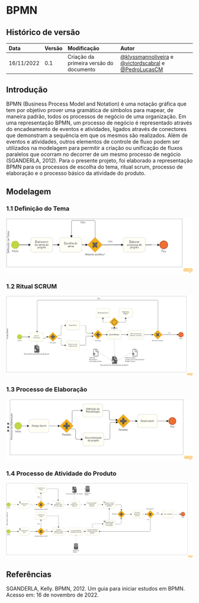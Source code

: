 # BPMN

## Histórico de versão

| Data       | Versão | Modificação                             | Autor                                                                                                                                                                |
| :--------- | :----- | :-------------------------------------- | :------------------------------------------------------------------------------------------------------------------------------------------------------------------- |
| 16/11/2022 | 0.1    | Criação da primeira versão do documento | [@klyssmannoliveira](https://github.com/klyssmannoliveira) e [@victordscabral](https://github.com/victordscabral) e [@PedroLucasCM](https://github.com/PedroLucasCM) |

## Introdução

BPMN (Business Process Model and Notation) é uma notação gráfica que tem por objetivo prover uma gramática de símbolos para mapear, de maneira padrão, todos os processos de negócio de uma organização. Em uma representação BPMN, um processo de negócio é representado através do encadeamento de eventos e atividades, ligados através de conectores que demonstram a sequência em que os mesmos são realizados. Além de eventos e atividades, outros elementos de controle de fluxo podem ser utilizados na modelagem para permitir a criação ou unificação de fluxos paralelos que ocorram no decorrer de um mesmo processo de negócio (SGANDERLA, 2012).
Para o presente projeto, foi elaborado a representação BPMN para os processos de escolha do tema, ritual scrum, processo de elaboração e o processo básico da atividade do produto.

## Modelagem

### 1.1 Definição do Tema

<p align = "center"> <img src="../assets/bpmn/bpmn_diagrama.png"/> </p>

### 1.2 Ritual SCRUM

<p align = "center"> <img src="../assets/bpmn/bpmn_diagrama_scrum.png"/> </p>

### 1.3 Processo de Elaboração

<p align = "center"> <img src="../assets/bpmn/bpmn_diagrama_geral.png"/> </p>

### 1.4 Processo de Atividade do Produto

<p align = "center"> <img src="../assets/bpmn/bpmn_diagrama_produto.png"/> </p>

## Referências

SGANDERLA, Kelly. BPMN, 2012. Um guia para iniciar estudos em BPMN. Acesso em: 16 de novembro de 2022.
